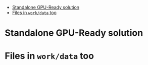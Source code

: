 * [Standalone GPU-Ready solution](#standalone-gpu-ready-solution)
* [Files in `work/data` too](#files-in-workdata-too)

# Standalone GPU-Ready solution

# Files in `work/data` too
